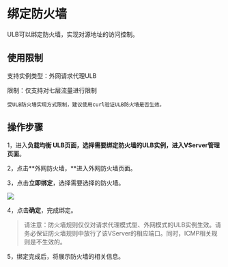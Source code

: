 

# 绑定防火墙

ULB可以绑定防火墙，实现对源地址的访问控制。

## 使用限制

支持实例类型：外网请求代理ULB

限制：仅支持对七层流量进行限制

```
受ULB防火墙实现方式限制，建议使用curl验证ULB防火墙是否生效。
```

## 操作步骤

1，进入**负载均衡 ULB页面，**选择需要绑定防火墙的ULB实例，进入**VServer管理页面**。

2，点击**外网防火墙，**进入外网防火墙页面。

3，点击**立即绑定**，选择需要选择的防火墙。

![](https://static.ucloud.cn/d685f475443c4a6680f4f14049c5a97c.png)

4，点击**确定**，完成绑定。 

> 请注意：防火墙规则仅仅对请求代理模式型、外网模式的ULB实例生效。请务必保证防火墙规则中放行了该VServer的相应端口。同时，ICMP相关规则是不生效的。


5，绑定完成后，将展示防火墙的相关信息。

